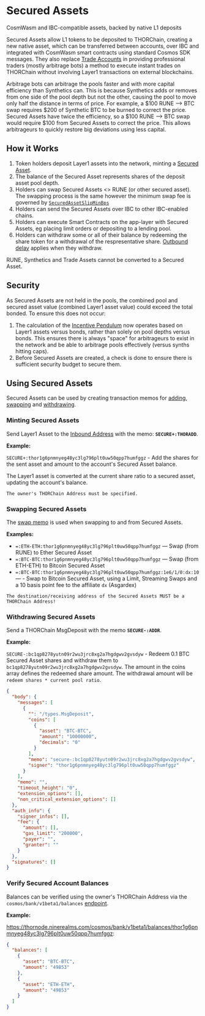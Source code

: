 # Secured Assets

CosmWasm and IBC-compatible assets, backed by native L1 deposits

Secured Assets allow L1 tokens to be deposited to THORChain, creating a new native asset, which can be transferred between accounts, over IBC and integrated with CosmWasm smart contracts using standard Cosmos SDK messages. They also replace [Trade Accounts](../concepts/trade-accounts.md) in providing professional traders (mostly arbitrage bots) a method to execute instant trades on THORChain without involving Layer1 transactions on external blockchains.

Arbitrage bots can arbitrage the pools faster and with more capital efficiency than Synthetics can. This is because Synthetics adds or removes from one side of the pool depth but not the other, causing the pool to move only half the distance in terms of price. For example, a $100 RUNE --> BTC swap requires $200 of Synthetic BTC to be burned to correct the price. Secured Assets have twice the efficiency, so a $100 RUNE --> BTC swap would require $100 from Secured Assets to correct the price. This allows arbitrageurs to quickly restore big deviations using less capital.

## How it Works

1. Token holders deposit Layer1 assets into the network, minting a [Secured Asset](./asset-notation.md#secured-assets).
1. The balance of the Secured Asset represents shares of the deposit asset pool depth.
1. Holders can swap Secured Assets <> RUNE (or other secured asset). The swapping process is the same however the minimum swap fee is governed by [`SecuredAssetSlipMinBps`](../mimir.md#swapping)
1. Holders can send the Secured Assets over IBC to other IBC-enabled chains.
1. Holders can execute Smart Contracts on the app-layer with Secured Assets, eg placing limit orders or depositing to a lending pool.
1. Holders can withdraw some or all of their balance by redeeming the share token for a withdrawal of the respresentative share. [Outbound delay](./delays.md) applies when they withdraw.

RUNE, Synthetics and Trade Assets cannot be converted to a Secured Asset.

## Security

As Secured Assets are not held in the pools, the combined pool and secured asset value (combined Layer1 asset value) could exceed the total bonded. To ensure this does not occur:

1. The calculation of the [Incentive Pendulum](https://docs.thorchain.org/how-it-works/incentive-pendulum) now operates based on Layer1 assets versus bonds, rather than solely on pool depths versus bonds. This ensures there is always "space" for arbitrageurs to exist in the network and be able to arbitrage pools effectively (versus synths hitting caps).
1. Before Secured Assets are created, a check is done to ensure there is sufficient security budget to secure them.

## Using Secured Assets

Secured Assets can be used by creating transaction memos for [adding](./memos.md#add-secured-asset), [swapping](./memos.md#swap) and [withdrawing](./memos.md#withdraw-secured-asset).

### Minting Secured Assets

Send Layer1 Asset to the [Inbound Address](./querying-thorchain.md#getting-the-asgard-vault) with the memo:
**`SECURE+:THORADD`**.

**Example:**

`SECURE+:thor1g6pnmnyeg48yc3lg796plt0uw50qpp7humfggz` - Add the shares for the sent asset and amount to the account's Secured Asset balance.

The Layer1 asset is converted at the current share ratio to a secured asset, updating the account's balance.

```admonish info
The owner's THORChain Address must be specified.
```

### Swapping Secured Assets

The [swap memo](./memos.md#swap) is used when swapping to and from Secured Assets.

**Examples:**

- `=:ETH-ETH:thor1g6pnmnyeg48yc3lg796plt0uw50qpp7humfggz` &mdash; Swap (from RUNE) to Ether Secured Asset
- `=:BTC-BTC:thor1g6pnmnyeg48yc3lg796plt0uw50qpp7humfggz` &mdash; Swap (from ETH-ETH) to Bitcoin Secured Asset
- `=:BTC-BTC:thor1g6pnmnyeg48yc3lg796plt0uw50qpp7humfggz:1e6/1/0:dx:10` &mdash; - Swap to Bitcoin Secured Asset, using a Limit, Streaming Swaps and a 10 basis point fee to the affiliate `dx` (Asgardex)

```admonish info
The destination/receiving address of the Secured Assets MUST be a THORChain Address!
```

### Withdrawing Secured Assets

Send a THORChain MsgDeposit with the memo **`SECURE-:ADDR`**.

**Example:**

`SECURE-:bc1qp8278yutn09r2wu3jrc8xg2a7hgdgwv2gvsdyw` - Redeem 0.1 BTC Secured Asset shares and withdraw them to `bc1qp8278yutn09r2wu3jrc8xg2a7hgdgwv2gvsdyw`. The amount in the coins array defines the redeemed share amount. The withdrawal amount will be `redeem shares * current pool ratio`.

```json
{
  "body": {
    "messages": [
      {
        "": "/types.MsgDeposit",
        "coins": [
          {
            "asset": "BTC-BTC",
            "amount": "10000000",
            "decimals": "0"
          }
        ],
        "memo": "secure-:bc1qp8278yutn09r2wu3jrc8xg2a7hgdgwv2gvsdyw",
        "signer": "thor1g6pnmnyeg48yc3lg796plt0uw50qpp7humfggz"
      }
    ],
    "memo": "",
    "timeout_height": "0",
    "extension_options": [],
    "non_critical_extension_options": []
  },
  "auth_info": {
    "signer_infos": [],
    "fee": {
      "amount": [],
      "gas_limit": "200000",
      "payer": "",
      "granter": ""
    }
  },
  "signatures": []
}
```

### Verify Secured Account Balances

Balances can be verified using the owner's THORChain Address via the `cosmos/bank/v1beta1/balances` [endpoint](./connecting-to-thorchain.md#thornode).

**Example:**

<https://thornode.ninerealms.com/cosmos/bank/v1beta1/balances/thor1g6pnmnyeg48yc3lg796plt0uw50qpp7humfggz>:

```json
{
  "balances": [
    {
      "asset": "BTC-BTC",
      "amount": "49853"
    },
    {
      "asset": "ETH-ETH",
      "amount": "49853"
    }
  ]
}
```
